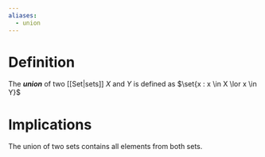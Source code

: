```yaml
---
aliases:
  - union
---
```

# Definition
The ___union___ of two [[Set|sets]] $X$ and $Y$ is defined as $\set{x : x \in X \lor x \in Y}$
# Implications
The union of two sets contains all elements from both sets.